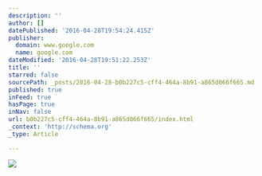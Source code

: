 ```yaml
---
description: ''
author: []
datePublished: '2016-04-28T19:54:24.415Z'
publisher:
  domain: www.google.com
  name: google.com
dateModified: '2016-04-28T19:51:22.253Z'
title: ''
starred: false
sourcePath: _posts/2016-04-28-b0b227c5-cff4-464a-8b91-a865d066f665.md
published: true
inFeed: true
hasPage: true
inNav: false
url: b0b227c5-cff4-464a-8b91-a865d066f665/index.html
_context: 'http://schema.org'
_type: Article

---
```

![](https://encrypted-tbn0.gstatic.com/images?q=tbn:ANd9GcSLmBFXZZrpHE9r8P4Asna_iY1_dBX2_YCPf-DCED30GI5_q0TP)